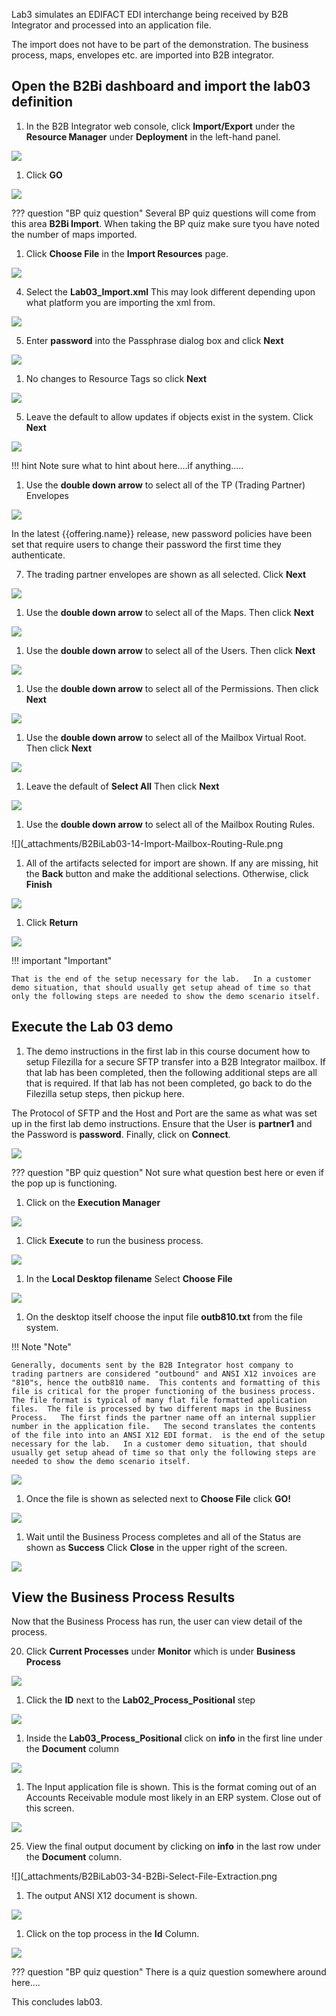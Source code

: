 Lab3 simulates an EDIFACT EDI interchange being received by B2B Integrator and processed into an application file.

The import does not have to be part of the demonstration.   The business process, maps,  envelopes etc. are imported into B2B integrator.  

## Open the B2Bi dashboard and import the lab03 definition

1. In the B2B Integrator web console, click **Import/Export** under the **Resource Manager** under **Deployment** in the left-hand panel.

![](_attachments/B2BiLab03-01-Go-To-Import.png)

1. Click **GO** 
   
![](_attachments/B2BiLab03-02-Select-Go-To-Import.png)

??? question "BP quiz question"
    Several BP quiz questions will come from this area **B2Bi Import**. When taking the BP quiz make sure tyou have noted the number of maps imported.

1. Click **Choose File** in the **Import Resources** page.

![](_attachments/B2BiLab03-03-Click-Choose-File.png)

4. Select the **Lab03_Import.xml**  This may look different depending upon what platform you are importing the xml from.

![](_attachments/B2BiLab03-04-Select-File-From-Desktop.png)

5. Enter **password** into the Passphrase dialog box and click **Next**

![](_attachments/B2BiLab03-05-Enter-Import-password.png)

1. No changes to Resource Tags so click **Next** 

![](_attachments/B2BiLab03-06-Skip-Create-Resource-Tag.png)

5. Leave the default to allow updates if objects exist in the system.   Click **Next**



![](_attachments/B2BiLab03-06-Accept-Update-Objects-Default.png)

!!! hint
    Note sure what to hint about here....if anything.....

1. Use the **double down arrow** to select all of the TP (Trading Partner) Envelopes

![](_attachments/B2BiLab03-07-Import-TP-Envelopes.png)


In the latest {{offering.name}} release, new password policies have been set that require users to change their password the first time they authenticate. 

7. The trading partner envelopes are shown as all selected. Click **Next** 

![](_attachments/B2BiLab03-08-TP-Envelopes-Selected.png)


1. Use the **double down arrow** to select all of the Maps.  Then click **Next**

![](_attachments/B2BiLab03-09-Import-Maps.png)


1. Use the **double down arrow** to select all of the Users.  Then click **Next**

![](_attachments/B2BiLab03-10-Import-Users.png)


1. Use the **double down arrow** to select all of the Permissions.  Then click **Next**

![](_attachments/B2BiLab03-11-Import-Permissions.png)


1. Use the **double down arrow** to select all of the Mailbox Virtual Root.  Then click **Next**

![](_attachments/B2BiLab03-12-Import-Mailbox-Virtual-Root.png)

1. Leave the default of **Select All**  Then click **Next**

![](_attachments/B2BiLab03-13-Import-Mailbox-Metadata.png)

1. Use the **double down arrow** to select all of the Mailbox Routing Rules.  
   
![](_attachments/B2BiLab03-14-Import-Mailbox-Routing-Rule.png

1.    All of the artifacts selected for import are shown.   If any are missing, hit the **Back** button and make the additional selections.    Otherwise, click **Finish**

![](_attachments/B2BiLab03-15-Confirm-Import.png)


1.    Click **Return** 

![](_attachments/B2BiLab02-12-Return-From-Imports.png)

!!! important "Important"

    That is the end of the setup necessary for the lab.   In a customer demo situation, that should usually get setup ahead of time so that only the following steps are needed to show the demo scenario itself.


## Execute the Lab 03 demo

1.   The demo instructions in the first lab in this course document how to setup Filezilla for a secure SFTP transfer into a B2B Integrator mailbox. If that lab has been completed, then the following additional steps are all that is required.  If that lab has not been completed, go back to do the Filezilla setup steps, then pickup here.  

The Protocol of SFTP and the Host and Port are the same as what was set up in the first lab demo instructions.   Ensure that the User is **partner1** and the Password is **password**.  Finally, click on **Connect**.   

![](_attachments/B2BiLab03-20-Edit-Filezilla.png)


??? question "BP quiz question"
    Not sure what question best here or even if the pop up is functioning.

1.  Click on the **Execution Manager** 

![](_attachments/B2BiLab03-21-Filezilla-Connect.png)


1.   Click **Execute** to run the business process. 

![](_attachments/B2BiLab03-22-Filezilla-Select-File.png)

1.   In the **Local Desktop filename** Select **Choose File**  
   
![](_attachments/B2BiLab03-23-Filezilla-Open-Lab-03-Folder.png)


1.   On the desktop itself choose the input file **outb810.txt** from the file system.  
 
!!! Note "Note"

    Generally, documents sent by the B2B Integrator host company to trading partners are considered "outbound" and ANSI X12 invoices are "810"s, hence the outb810 name.  This contents and formatting of this file is critical for the proper functioning of the business process.  The file format is typical of many flat file formatted application files.  The file is processed by two different maps in the Business Process.   The first finds the partner name off an internal supplier number in the application file.   The second translates the contents of the file into into an ANSI X12 EDI format.  is the end of the setup necessary for the lab.   In a customer demo situation, that should usually get setup ahead of time so that only the following steps are needed to show the demo scenario itself.

![](_attachments/B2BiLab03-24-Filezilla-Inspect-File.png)

1.    Once the file is shown as selected next to **Choose File** click **GO!**

![](_attachments/B2BiLab03-25-Filezilla-Drag-File-To-Folder.png)

1.   Wait until the Business Process completes and all of the Status are shown as **Success** Click **Close** in the upper right of the screen.

![](_attachments/B2BiLab03-26-Filezilla-File-Was-Uploaded.png)

## View the Business Process Results

Now that the Business Process has run, the user can view detail of the process.  

20.   Click **Current Processes** under **Monitor** which is under **Business Process**

![](_attachments/B2BiLab03-30-B2Bi-Current-Process.png)

1.  Click the **ID** next to the **Lab02_Process_Positional** step
    
![](_attachments/B2BiLab03-31-B2Bi-Select-Bootstrap.png)

1.    Inside the  **Lab03_Process_Positional** click on **info** in the first line under the **Document** column

![](_attachments/B2BiLab03-32-B2Bi-Show-Bootstrap.png)

1.   The Input application file is shown.  This is the format coming out of an Accounts Receivable module most likely in an ERP system.  Close out of this screen.

![](_attachments/B2BiLab03-33-B2Bi-Show-Bootstrap-Metadata.png)


25.  View the final output document by clicking on **info** in the last row under the **Document** column. 

![](_attachments/B2BiLab03-34-B2Bi-Select-File-Extraction.png

1.    The output ANSI X12 document is shown.   

![](_attachments/B2BiLab03-35-B2Bi-Select-Translated-File.png)

1.   Click on the top process in the **Id** Column.

![](_attachments/B2BiLab03-36-B2Bi-Show-Translated-File.png)

??? question "BP quiz question"
    There is a quiz question somewhere around here....


This concludes lab03. 

